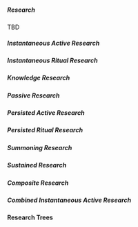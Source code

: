 ##### Research
TBD

##### Instantaneous Active Research

##### Instantaneous Ritual Research

##### Knowledge Research

##### Passive Research

##### Persisted Active Research

##### Persisted Ritual Research

##### Summoning Research

##### Sustained Research

##### Composite Research

##### Combined Instantaneous Active Research

#### Research Trees
